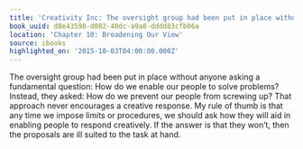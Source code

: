 ```yaml
---
title: 'Creativity Inc: The oversight group had been put in place without anyone ask…'
book_uuid: d8e43598-d082-40dc-a9a8-dddd83cfb06a
location: 'Chapter 10: Broadening Our View'
source: ibooks
highlighted_on: '2015-10-03T04:00:00.000Z'
---
```


The oversight group had been put in place without anyone asking a fundamental question: How do we enable our people to solve problems? Instead, they asked: How do we prevent our people from screwing up? That approach never encourages a creative response. My rule of thumb is that any time we impose limits or procedures, we should ask how they will aid in enabling people to respond creatively. If the answer is that they won’t, then the proposals are ill suited to the task at hand.